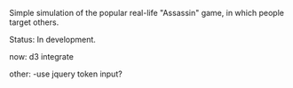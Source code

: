 Simple simulation of the popular real-life "Assassin" game, in which people
target others.

Status: In development.

now: d3 integrate

other:
-use jquery token input?